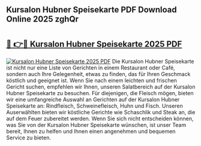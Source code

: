 ## Kursalon Hubner Speisekarte PDF Download Online 2025 zghQr

# <h2><a href="http://gc9l415.nevu.top/?p=Kursalon+Hubner+Speisekarte">🔗 👉🔴 Kursalon Hubner Speisekarte 2025 PDF</a></h2>

[![Kursalon Hubner Speisekarte 2025 PDF](https://i.imgur.com/dBaPXMq.png)](http://gc9l415.nevu.top/?p=Kursalon+Hubner+Speisekarte)
Die Kursalon Hubner Speisekarte ist nicht nur eine Liste von Gerichten in einem Restaurant oder Café, sondern auch Ihre Gelegenheit, etwas zu finden, das für Ihren Geschmack köstlich und geeignet ist. Wenn Sie nach einem leichten und frischen Gericht suchen, empfehlen wir Ihnen, unseren Salatbereich auf der Kursalon Hubner Speisekarte zu besuchen. Für diejenigen, die Fleisch mögen, bieten wir eine umfangreiche Auswahl an Gerichten auf der Kursalon Hubner Speisekarte an: Rindfleisch, Schweinefleisch, Huhn und Fisch. Unseren Auserwählten bieten wir köstliche Gerichte wie Schaschlik und Steak an, die auf dem Feuer zubereitet werden. Wenn Sie sich nicht entscheiden können, was Sie von der Kursalon Hubner Speisekarte wünschen, ist unser Team bereit, Ihnen zu helfen und Ihnen einen angenehmen und bequemen Service zu bieten.
